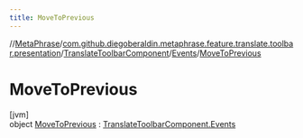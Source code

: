 ```yaml
---
title: MoveToPrevious
---
```

//[MetaPhrase](../../../../../index.html)/[com.github.diegoberaldin.metaphrase.feature.translate.toolbar.presentation](../../../index.html)/[TranslateToolbarComponent](../../index.html)/[Events](../index.html)/[MoveToPrevious](index.html)



# MoveToPrevious



[jvm]\
object [MoveToPrevious](index.html) : [TranslateToolbarComponent.Events](../index.html)


